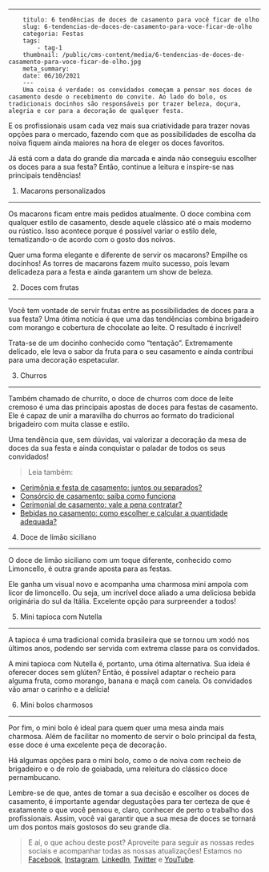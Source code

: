 ---
        titulo: 6 tendências de doces de casamento para você ficar de olho
        slug: 6-tendencias-de-doces-de-casamento-para-voce-ficar-de-olho
        categoria: Festas
        tags:
            - tag-1
        thumbnail: /public/cms-content/media/6-tendencias-de-doces-de-casamento-para-voce-ficar-de-olho.jpg
        meta_summary: 
        date: 06/10/2021
        ---
        Uma coisa é verdade: os convidados começam a pensar nos doces de casamento desde o recebimento do convite. Ao lado do bolo, os tradicionais docinhos são responsáveis por trazer beleza, doçura, alegria e cor para a decoração de qualquer festa.

E os profissionais usam cada vez mais sua criatividade para trazer novas opções para o mercado, fazendo com que as possibilidades de escolha da noiva fiquem ainda maiores na hora de eleger os doces favoritos.

Já está com a data do grande dia marcada e ainda não conseguiu escolher os doces para a sua festa? Então, continue a leitura e inspire-se nas principais tendências!

1. Macarons personalizados
--------------------------

Os macarons ficam entre mais pedidos atualmente. O doce combina com qualquer estilo de casamento, desde aquele clássico até o mais moderno ou rústico. Isso acontece porque é possível variar o estilo dele, tematizando-o de acordo com o gosto dos noivos.

Quer uma forma elegante e diferente de servir os macarons? Empilhe os docinhos! As torres de macarons fazem muito sucesso, pois levam delicadeza para a festa e ainda garantem um show de beleza.

2. Doces com frutas
-------------------

Você tem vontade de servir frutas entre as possibilidades de doces para a sua festa? Uma ótima notícia é que uma das tendências combina brigadeiro com morango e cobertura de chocolate ao leite. O resultado é incrível!

Trata-se de um docinho conhecido como “tentação”. Extremamente delicado, ele leva o sabor da fruta para o seu casamento e ainda contribui para uma decoração espetacular.

3. Churros
----------

Também chamado de churrito, o doce de churros com doce de leite cremoso é uma das principais apostas de doces para festas de casamento. Ele é capaz de unir a maravilha do churros ao formato do tradicional brigadeiro com muita classe e estilo.

Uma tendência que, sem dúvidas, vai valorizar a decoração da mesa de doces da sua festa e ainda conquistar o paladar de todos os seus convidados!

> Leia também:

- [Cerimônia e festa de casamento: juntos ou separados?](https://www.embracon.com.br/blog/cerimonia-e-festa-de-casamento-juntos-ou-separados)
- [Consórcio de casamento: saiba como funciona](https://www.embracon.com.br/blog/consorcio-de-casamento-saiba-como-funciona)
- [Cerimonial de casamento: vale a pena contratar?](https://www.embracon.com.br/blog/cerimonial-de-casamento-vale-a-pena-contratar)
- [Bebidas no casamento: como escolher e calcular a quantidade adequada?](https://www.embracon.com.br/blog/bebidas-no-casamento-como-escolher-e-calcular-a-quantidade-adequada)

4. Doce de limão siciliano
--------------------------

O doce de limão siciliano com um toque diferente, conhecido como Limoncello, é outra grande aposta para as festas.

Ele ganha um visual novo e acompanha uma charmosa mini ampola com licor de limoncello. Ou seja, um incrível doce aliado a uma deliciosa bebida originária do sul da Itália. Excelente opção para surpreender a todos!

5. Mini tapioca com Nutella
---------------------------

A tapioca é uma tradicional comida brasileira que se tornou um xodó nos últimos anos, podendo ser servida com extrema classe para os convidados.

A mini tapioca com Nutella é, portanto, uma ótima alternativa. Sua ideia é oferecer doces sem glúten? Então, é possível adaptar o recheio para alguma fruta, como morango, banana e maçã com canela. Os convidados vão amar o carinho e a delícia!

6. Mini bolos charmosos
-----------------------

Por fim, o mini bolo é ideal para quem quer uma mesa ainda mais charmosa. Além de facilitar no momento de servir o bolo principal da festa, esse doce é uma excelente peça de decoração.

Há algumas opções para o mini bolo, como o de noiva com recheio de brigadeiro e o de rolo de goiabada, uma releitura do clássico doce pernambucano.

Lembre-se de que, antes de tomar a sua decisão e escolher os doces de casamento, é importante agendar degustações para ter certeza de que é exatamente o que você pensou e, claro, conhecer de perto o trabalho dos profissionais. Assim, você vai garantir que a sua mesa de doces se tornará um dos pontos mais gostosos do seu grande dia.

> E aí, o que achou deste post? Aproveite para seguir as nossas redes sociais e acompanhar todas as nossas atualizações! Estamos no [Facebook](https://www.facebook.com/embracon/), [Instagram](https://www.instagram.com/embraconoficial/), [LinkedIn](https://www.linkedin.com/company/1018875/), [Twitter](https://twitter.com/embracon) e [YouTube](https://www.youtube.com/channel/UCL-Y0mv9zc73Iek48NLUBzQ).
        